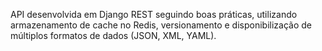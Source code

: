 API desenvolvida em Django REST seguindo boas práticas, utilizando armazenamento de cache no Redis, versionamento e disponibilização de múltiplos formatos de dados (JSON, XML, YAML).
